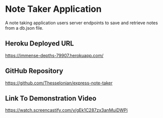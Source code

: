 # Note Taker Application

A note taking application users server endpoints to save and retrieve notes from a db.json file.


## Heroku Deployed URL

https://immense-depths-79907.herokuapp.com/


## GitHub Repository

https://github.com/Thesselonian/express-note-taker


## Link To Demonstration Video

https://watch.screencastify.com/v/gEk1C287zx3anMuiDWPi